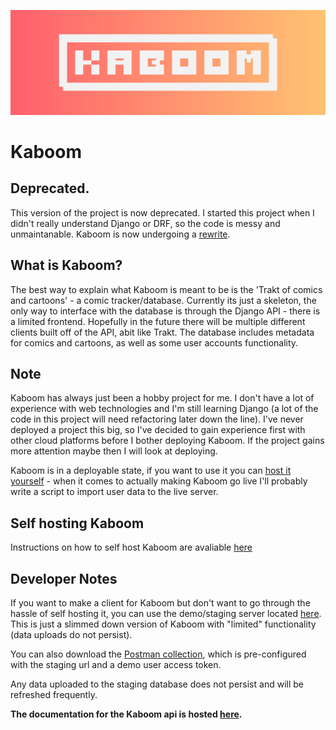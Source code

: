 ![Header](/brand%20assets/KABOOM.png)
<h1><b>Kaboom</b></h1>

## Deprecated.

This version of the project is now deprecated. I started this project when I didn't really understand Django or DRF, so the code is messy and unmaintanable. Kaboom is now undergoing a [rewrite](https://github.com/kaboom-db/kaboom).

## What is Kaboom?
The best way to explain what Kaboom is meant to be is the 'Trakt of comics and cartoons' - a comic tracker/database. Currently its just a skeleton, the only way to interface with the database is through the Django API - there is a limited frontend. Hopefully in the future there will be multiple different clients built off of the API, abit like Trakt. The database includes metadata for comics and cartoons, as well as some user accounts functionality.

## Note
Kaboom has always just been a hobby project for me. I don't have a lot of experience with web technologies and I'm still learning Django (a lot of the code in this project will need refactoring later down the line). I've never deployed a project this big, so I've decided to gain experience first with other cloud platforms before I bother deploying Kaboom. If the project gains more attention maybe then I will look at deploying.

Kaboom is in a deployable state, if you want to use it you can [host it yourself](#self-hosting-kaboom) - when it comes to actually making Kaboom go live I'll probably write a script to import user data to the live server.

## Self hosting Kaboom
Instructions on how to self host Kaboom are avaliable [here](https://kaboom-db.github.io/kaboom-docs/blog/self-host-kaboom)

## Developer Notes

If you want to make a client for Kaboom but don't want to go through the hassle of self hosting it, you can use the demo/staging server located [here](https://staging-kaboom.herokuapp.com/v1). This is just a slimmed down version of Kaboom with "limited" functionality (data uploads do not persist).

You can also download the [Postman collection](https://github.com/crxssed7/kaboom-api/blob/master/KABOOM.postman_collection.json), which is pre-configured with the staging url and a demo user access token.

Any data uploaded to the staging database does not persist and will be refreshed frequently.

**The documentation for the Kaboom api is hosted [here](https://kaboom-db.github.io/kaboom-docs/).**
